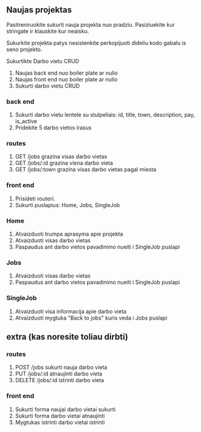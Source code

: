## Naujas projektas

Pasitreniruokite sukurti nauja projekta nuo pradziu. Pasiziuekite kur stringate ir klauskite kur neaisku.

Sukurkite projekta patys nesistenkite perkopijuoti dideliu kodo gabalu is seno projekto.

Sukurtikte Darbo vietu CRUD

1. Naujas back end nuo boiler plate ar nulio
2. Naujas front end nuo boiler plate ar nulio
3. Sukurti darbo vietu CRUD

### back end

1. Sukurti darbo vietu lentele su stulpeliais: id, title, town, description, pay, is_active
2. Pridekite 5 darbo vietos irasus

### routes

1. GET /jobs grazina visas darbo vietas
2. GET /jobs/:id grazina viena darbo vieta
3. GET /jobs/:town grazina visas darbo vietas pagal miesta

### front end

1. Prisideti routeri.
2. Sukurti puslapius: Home, Jobs, SingleJob

### Home

1. Atvaizduoti trumpa aprasyma apie projekta
2. Atvaizduoti visas darbo vietas
3. Paspaudus ant darbo vietos pavadinimo nueiti i SingleJob puslapi

### Jobs

1. Atvaizduoti visas darbo vietas
2. Paspaudus ant darbo vietos pavadinimo nueiti i SingleJob puslapi

### SingleJob

1. Atvaizduoti visa informacija apie darbo vieta
2. Atvaizduoti mygtuka "Back to jobs" kuris veda i Jobs puslapi

## extra (kas noresite toliau dirbti)

### routes

1. POST /jobs sukurti nauja darbo vieta
2. PUT /jobs/:id atnaujinti darbo vieta
3. DELETE /jobs/:id istrinti darbo vieta

### front end

1. Sukurti forma naujai darbo vietai sukurti
2. Sukurti forma darbo vietai atnaujinti
3. Mygtukas istrinti darbo vietai istrinti
